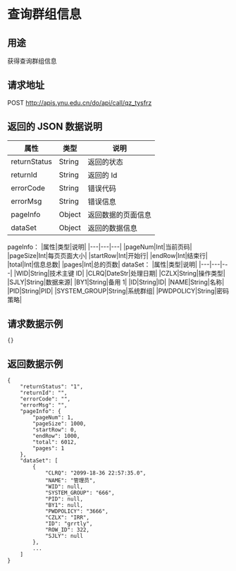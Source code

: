 # 查询群组信息

## 用途

获得查询群组信息

## 请求地址

POST http://apis.ynu.edu.cn/do/api/call/qz_tysfrz

## 返回的 JSON 数据说明

| 属性         | 类型   | 说明               |
| ------------ | ------ | ------------------ |
| returnStatus | String | 返回的状态         |
| returnId     | String | 返回的 Id          |
| errorCode    | String | 错误代码           |
| errorMsg     | String | 错误信息           |
| pageInfo     | Object | 返回数据的页面信息 |
| dataSet      | Object | 返回的数据信息     |

pageInfo：
|属性|类型|说明|
|---|---|---|
|pageNum|Int|当前页码|
|pageSize|Int|每页页面大小|
|startRow|Int|开始行|
|endRow|Int|结束行|
|total|Int|信息总数|
|pages|Int|总的页数|
dataSet：
|属性|类型|说明|
|---|---|---|
|WID|String|技术主键 ID|
|CLRQ|DateStr|处理日期|
|CZLX|String|操作类型|
|SJLY|String|数据来源|
|BY1|String|备用 1|
|ID|String|ID|
|NAME|String|名称|
|PID|String|PID|
|SYSTEM_GROUP|String|系统群组|
|PWDPOLICY|String|密码策略|

## 请求数据示例

```
{}
```

## 返回数据示例

```
{
    "returnStatus": "1",
    "returnId": "",
    "errorCode": "",
    "errorMsg": "",
    "pageInfo": {
        "pageNum": 1,
        "pageSize": 1000,
        "startRow": 0,
        "endRow": 1000,
        "total": 6012,
        "pages": 1
    },
    "dataSet": [
        {
            "CLRQ": "2099-18-36 22:57:35.0",
            "NAME": "管理员",
            "WID": null,
            "SYSTEM_GROUP": "666",
            "PID": null,
            "BY1": null,
            "PWDPOLICY": "3666",
            "CZLX": "IRR",
            "ID": "grrtly",
            "ROW_ID": 322,
            "SJLY": null
        },
        ...
    ]
}
```
